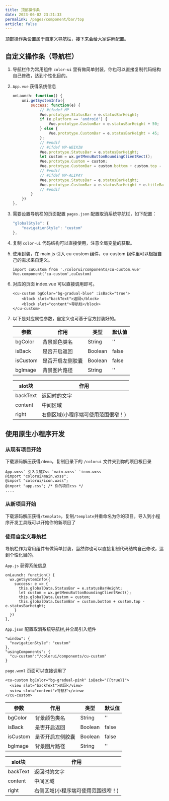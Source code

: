 ```yaml
---
title: 顶部操作条
date: 2023-06-02 23:21:33
permalink: /pages/component/bar/top
article: false
---
```


顶部操作条设置属于自定义导航栏，接下来会给大家讲解配置。

## 自定义操作条（导航栏）

1. 导航栏作为常用组件 `color-ui` 里有做简单封装，你也可以直接复制代码结构自己修改，达到个性化目的。

2. `App.vue` 获得系统信息

    ```js
    onLaunch: function() {
        uni.getSystemInfo({
            success: function(e) {
                // #ifndef MP
                Vue.prototype.StatusBar = e.statusBarHeight;
                if (e.platform == 'android') {
                    Vue.prototype.CustomBar = e.statusBarHeight + 50;
                } else {
                    Vue.prototype.CustomBar = e.statusBarHeight + 45;
                };
                // #endif
                // #ifdef MP-WEIXIN
                Vue.prototype.StatusBar = e.statusBarHeight;
                let custom = wx.getMenuButtonBoundingClientRect();
                Vue.prototype.Custom = custom;
                Vue.prototype.CustomBar = custom.bottom + custom.top - e.statusBarHeight;
                // #endif		
                // #ifdef MP-ALIPAY
                Vue.prototype.StatusBar = e.statusBarHeight;
                Vue.prototype.CustomBar = e.statusBarHeight + e.titleBarHeight;
                // #endif
            }
        })
    },
    ```

3. 需要设置导航栏的页面配置 `pages.json` 配置取消系统导航栏，如下配置：

    ```js
    "globalStyle": {
        "navigationStyle": "custom"
    },
    ```
4. 复制 `color-ui` 代码结构可以直接使用，注意全局变量的获取。

5. 使用封装，在 main.js 引入 cu-custom 组件，cu-custom 组件里可以根据自己的需求来自定义。

    ```vue
    import cuCustom from './colorui/components/cu-custom.vue'
    Vue.component('cu-custom',cuCustom)
    ```

6. 对应的页面 index.vue 可以直接调用即可。

    ```vue
    <cu-custom bgColor="bg-gradual-blue" :isBack="true">
        <block slot="backText">返回</block>
        <block slot="content">导航栏</block>
    </cu-custom>
    ```

7. 以下是对应属性参数，自定义也可基于官方封装好的。

    | 参数     | 作用             | 类型    | 默认值 |
    | -------- | ---------------- | ------- | ------ |
    | bgColor  | 背景颜色类名     | String  | ''     |
    | isBack   | 是否开启返回     | Boolean | false  |
    | isCustom | 是否开启左侧胶囊 | Boolean | false  |
    | bgImage  | 背景图片路径     | String  | ''     |

    | slot块   | 作用                               |
    | -------- | ---------------------------------- |
    | backText | 返回时的文字                       |
    | content  | 中间区域                           |
    | right    | 右侧区域(小程序端可使用范围很窄！) |


## 使用原生小程序开发

### 从现有项目开始

下载源码解压获得`/demo`，复制目录下的 `/colorui` 文件夹到你的项目根目录

```
App.wxss` 引入关键Css `main.wxss` `icon.wxss
@import "colorui/main.wxss";
@import "colorui/icon.wxss";
@import "app.css"; /* 你的项目css */
....
```
### 从新项目开始

下载源码解压获得`/template`，复制`/template`并重命名为你的项目，导入到小程序开发工具既可以开始你的新项目了

### 使用自定义导航栏

导航栏作为常用组件有做简单封装，当然你也可以直接复制代码结构自己修改，达到个性化目的。

`App.js` 获得系统信息

```
onLaunch: function() {
  wx.getSystemInfo({
    success: e => {
      this.globalData.StatusBar = e.statusBarHeight;
      let custom = wx.getMenuButtonBoundingClientRect();
      this.globalData.Custom = custom;  
      this.globalData.CustomBar = custom.bottom + custom.top - e.statusBarHeight;
    }
  })
},
```

`App.json` 配置取消系统导航栏,并全局引入组件

```
"window": {
  "navigationStyle": "custom"
},
"usingComponents": {
  "cu-custom":"/colorui/components/cu-custom"
}
```

`page.wxml` 页面可以直接调用了

```
<cu-custom bgColor="bg-gradual-pink" isBack="{{true}}">
  <view slot="backText">返回</view>
  <view slot="content">导航栏</view>
</cu-custom>
```

| 参数     | 作用             | 类型    | 默认值 |
| -------- | ---------------- | ------- | ------ |
| bgColor  | 背景颜色类名     | String  | ''     |
| isBack   | 是否开启返回     | Boolean | false  |
| isCustom | 是否开启左侧胶囊 | Boolean | false  |
| bgImage  | 背景图片路径     | String  | ''     |

| slot块   | 作用                               |
| -------- | ---------------------------------- |
| backText | 返回时的文字                       |
| content  | 中间区域                           |
| right    | 右侧区域(小程序端可使用范围很窄！) |
